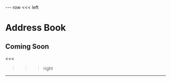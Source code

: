 --- row
<<< left
# Address Book
## Coming Soon
<<<

>>> right
<!-- include(../api-ref-snippet.md) -->
>>>
---

<!-- include(../support.md) -->
